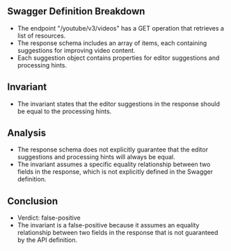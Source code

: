 ## Swagger Definition Breakdown
- The endpoint "/youtube/v3/videos" has a GET operation that retrieves a list of resources.
- The response schema includes an array of items, each containing suggestions for improving video content.
- Each suggestion object contains properties for editor suggestions and processing hints.

## Invariant
- The invariant states that the editor suggestions in the response should be equal to the processing hints.

## Analysis
- The response schema does not explicitly guarantee that the editor suggestions and processing hints will always be equal.
- The invariant assumes a specific equality relationship between two fields in the response, which is not explicitly defined in the Swagger definition.

## Conclusion
- Verdict: false-positive
- The invariant is a false-positive because it assumes an equality relationship between two fields in the response that is not guaranteed by the API definition.
